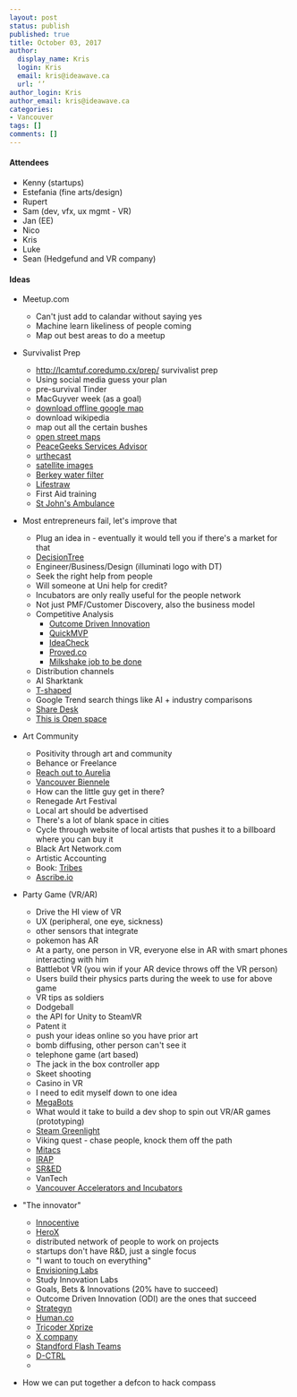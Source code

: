```yaml
---
layout: post
status: publish
published: true
title: October 03, 2017
author:
  display_name: Kris
  login: Kris
  email: kris@ideawave.ca
  url: ‘’
author_login: Kris
author_email: kris@ideawave.ca
categories:
- Vancouver
tags: []
comments: []
---
```


#### Attendees

* Kenny (startups)
* Estefania (fine arts/design)
* Rupert 
* Sam (dev, vfx, ux mgmt - VR)
* Jan (EE)
* Nico
* Kris
* Luke
* Sean (Hedgefund and VR company)

#### Ideas

* Meetup.com
	* Can't just add to calandar without saying yes
	* Machine learn likeliness of people coming
	* Map out best areas to do a meetup

* Survivalist Prep
	* http://lcamtuf.coredump.cx/prep/ survivalist prep
	* Using social media guess your plan
	* pre-survival Tinder
	* MacGuyver week (as a goal)
	* [download offline google map](https://support.google.com/maps/answer/6291838?co=GENIE.Platform%3DiOS&hl=en)
	* download wikipedia
	* map out all the certain bushes
	* [open street maps](https://www.openstreetmap.org/#map=2/71.3/-96.8)
	* [PeaceGeeks Services Advisor](https://peacegeeks.org/products/services-advisor)
	* [urthecast](https://www.urthecast.com/)
	* [satellite images](http://gisgeography.com/free-satellite-imagery-data-list/)
	* [Berkey water filter](https://www.berkeyfilters.com/)
	* [Lifestraw](http://lifestraw.com/)
	* First Aid training
	* [St John's Ambulance](http://www.sja.ca/english/courses-and-training/Pages/default.aspx)
	
* Most entrepreneurs fail, let's improve that
	* Plug an idea in - eventually it would tell you if there's a market for that
	* [DecisionTree](https://decisiontree.io/)
	* Engineer/Business/Design (illuminati logo with DT)
	* Seek the right help from people
	* Will someone at Uni help for credit?
	* Incubators are only really useful for the people network
	* Not just PMF/Customer Discovery, also the business model
	* Competitive Analysis
		* [Outcome Driven Innovation](https://strategyn.com/outcome-driven-innovation-process/) 	
		* [QuickMVP](https://quickmvp.com/)
		* [IdeaCheck](https://www.ideacheck.io/)
		* [Proved.co](http://proved.co/)
		* [Milkshake job to be done](https://www.youtube.com/watch?v=sfGtw2C95Ms)
	* Distribution channels
	* AI Sharktank
	* [T-shaped](https://www.psychologytoday.com/blog/career-transitions/201204/career-success-starts-t)
	* Google Trend search things like AI + industry comparisons
	* [Share Desk](https://www.sharedesk.net/)
	* [This is Open space](https://thisopenspace.com/)
	
* Art Community
	* Positivity through art and community
	* Behance or Freelance
	* [Reach out to Aurelia](http://www.aureliabizouard.com/)
	* [Vancouver Biennele](http://www.vancouverbiennale.com/)
	* How can the little guy get in there?
	* Renegade Art Festival
	* Local art should be advertised
	* There's a lot of blank space in cities
	* Cycle through website of local artists that pushes it to a billboard where you can buy it
	* Black Art Network.com
	* Artistic Accounting
	* Book: [Tribes](https://www.amazon.ca/Tribes-We-Need-You-Lead/dp/1491514736)
	* [Ascribe.io](https://www.ascribe.io/)

* Party Game (VR/AR)
	* Drive the HI view of VR
	* UX (peripheral, one eye, sickness)
	* other sensors that integrate
	* pokemon has AR
	* At a party, one person in VR, everyone else in AR with smart phones interacting with him
	* Battlebot VR (you win if your AR device throws off the VR person)
	* Users build their physics parts during the week to use for above game
	* VR tips as soldiers
	* Dodgeball
	* the API for Unity to SteamVR 
	* Patent it
	* push your ideas online so you have prior art
	* bomb diffusing, other person can't see it
	* telephone game (art based)
	* The jack in the box controller app
	* Skeet shooting
	* Casino in VR
	* I need to edit myself down to one idea
	* [MegaBots](https://www.youtube.com/user/megabotsinc)
	* What would it take to build a dev shop to spin out VR/AR games (prototyping)
	* [Steam Greenlight](https://steamcommunity.com/workshop/browse/?appid=765)
	* Viking quest - chase people, knock them off the path
	* [Mitacs](https://www.mitacs.ca/en)
	* [IRAP](https://www.nrc-cnrc.gc.ca/eng/irap/)
	* [SR&ED](https://www.canada.ca/en/revenue-agency/services/scientific-research-experimental-development-tax-incentive-program.html)
	* VanTech 
	* [Vancouver Accelerators and Incubators](http://www.krisconstable.com/vancouver-hack-spaces/)

* "The innovator"
	* [Innocentive](https://www.innocentive.com/)
	* [HeroX](https://herox.com/)
	* distributed network of people to work on projects
	* startups don't have R&D, just a single focus
	* "I want to touch on everything"
	* [Envisioning Labs](https://www.envisioninglabs.com/)
	* Study Innovation Labs
	* Goals, Bets & Innovations (20% have to succeed)
	* Outcome Driven Innovation (ODI) are the ones that succeed
	* [Strategyn](https://strategyn.com/)
	* [Human.co](http://human.co/)
	* [Tricoder Xprize](https://tricorder.xprize.org/)
	* [X company](https://x.company/)
	* [Standford Flash Teams](http://stanfordhci.github.io/flash-teams/)
	* [D-CTRL](https://www.meetup.com/dctrlvan/)
	* 

* How we can put together a defcon to hack compass


	


